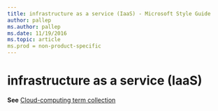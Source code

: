 ```yaml
---
title: infrastructure as a service (IaaS) - Microsoft Style Guide
author: pallep
ms.author: pallep
ms.date: 11/19/2016
ms.topic: article
ms.prod = non-product-specific
---
```


# infrastructure as a service (IaaS)

**See** [Cloud-computing term collection](/style-guide/a-z-word-list-term-collections/term-collections/cloud-computing-terms)
